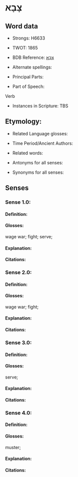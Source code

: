 # צָבָא

<!-- Status: S2="NeedsEdits" -->
<!-- Lexica used for edits:   -->

## Word data

* Strongs: H6633

* TWOT: 1865

* BDB Reference: [צָבָא](rc://en/bdb/dict/r.ac.aa)

* Alternate spellings:

* Principal Parts:

* Part of Speech:

Verb

* Instances in Scripture: TBS

## Etymology:

* Related Language glosses:

* Time Period/Ancient Authors:

* Related words:

* Antonyms for all senses:

* Synonyms for all senses:

## Senses

### Sense 1.0:

#### Definition:

#### Glosses:

wage war; fight; serve; 

#### Explanation:

#### Citations:



### Sense 2.0:

#### Definition:

#### Glosses:

wage war; fight; 

#### Explanation:

#### Citations:



### Sense 3.0:

#### Definition:

#### Glosses:

serve; 

#### Explanation:

#### Citations:



### Sense 4.0:

#### Definition:

#### Glosses:

muster; 

#### Explanation:

#### Citations:



